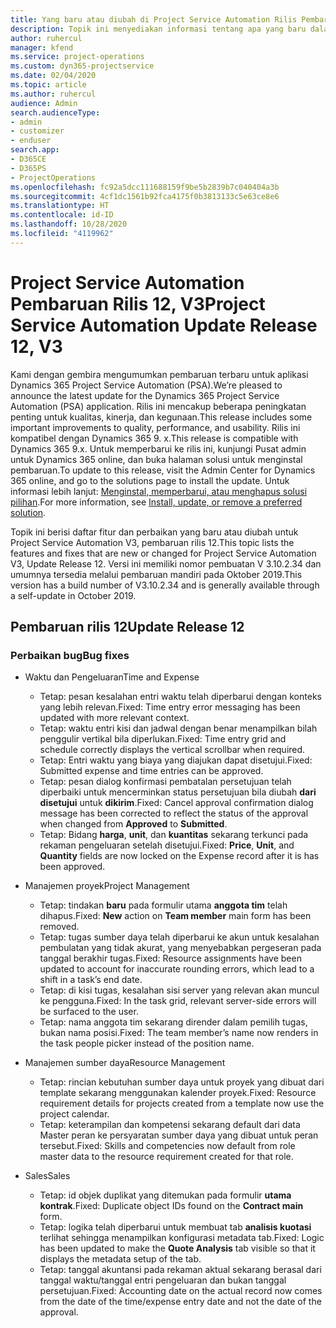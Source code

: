 ```yaml
---
title: Yang baru atau diubah di Project Service Automation Rilis Pembaruan 12, V3
description: Topik ini menyediakan informasi tentang apa yang baru dalam Project Service Automation Rilis Pembaruan 12, V3.
author: ruhercul
manager: kfend
ms.service: project-operations
ms.custom: dyn365-projectservice
ms.date: 02/04/2020
ms.topic: article
ms.author: ruhercul
audience: Admin
search.audienceType:
- admin
- customizer
- enduser
search.app:
- D365CE
- D365PS
- ProjectOperations
ms.openlocfilehash: fc92a5dcc111688159f9be5b2839b7c040404a3b
ms.sourcegitcommit: 4cf1dc1561b92fca4175f0b3813133c5e63ce8e6
ms.translationtype: HT
ms.contentlocale: id-ID
ms.lasthandoff: 10/28/2020
ms.locfileid: "4119962"
---
```

# <a name="project-service-automation-update-release-12-v3"></a><span data-ttu-id="cc3e1-103">Project Service Automation Pembaruan Rilis 12, V3</span><span class="sxs-lookup"><span data-stu-id="cc3e1-103">Project Service Automation Update Release 12, V3</span></span>
<span data-ttu-id="cc3e1-104">Kami dengan gembira mengumumkan pembaruan terbaru untuk aplikasi Dynamics 365 Project Service Automation (PSA).</span><span class="sxs-lookup"><span data-stu-id="cc3e1-104">We’re pleased to announce the latest update for the Dynamics 365 Project Service Automation (PSA) application.</span></span> <span data-ttu-id="cc3e1-105">Rilis ini mencakup beberapa peningkatan penting untuk kualitas, kinerja, dan kegunaan.</span><span class="sxs-lookup"><span data-stu-id="cc3e1-105">This release includes some important improvements to quality, performance, and usability.</span></span> <span data-ttu-id="cc3e1-106">Rilis ini kompatibel dengan Dynamics 365 9. x.</span><span class="sxs-lookup"><span data-stu-id="cc3e1-106">This release is compatible with Dynamics 365 9.x.</span></span> <span data-ttu-id="cc3e1-107">Untuk memperbarui ke rilis ini, kunjungi Pusat admin untuk Dynamics 365 online, dan buka halaman solusi untuk menginstal pembaruan.</span><span class="sxs-lookup"><span data-stu-id="cc3e1-107">To update to this release, visit the Admin Center for Dynamics 365 online, and go to the solutions page to install the update.</span></span> <span data-ttu-id="cc3e1-108">Untuk informasi lebih lanjut: [Menginstal, memperbarui, atau menghapus solusi pilihan](https://docs.microsoft.com/power-platform/admin/install-remove-preferred-solution).</span><span class="sxs-lookup"><span data-stu-id="cc3e1-108">For more information, see [Install, update, or remove a preferred solution](https://docs.microsoft.com/power-platform/admin/install-remove-preferred-solution).</span></span>

<span data-ttu-id="cc3e1-109">Topik ini berisi daftar fitur dan perbaikan yang baru atau diubah untuk Project Service Automation V3, pembaruan rilis 12.</span><span class="sxs-lookup"><span data-stu-id="cc3e1-109">This topic lists the features and fixes that are new or changed for Project Service Automation V3, Update Release 12.</span></span> <span data-ttu-id="cc3e1-110">Versi ini memiliki nomor pembuatan V 3.10.2.34 dan umumnya tersedia melalui pembaruan mandiri pada Oktober 2019.</span><span class="sxs-lookup"><span data-stu-id="cc3e1-110">This version has a build number of V3.10.2.34 and is generally available through a self-update in October 2019.</span></span>

## <a name="update-release-12"></a><span data-ttu-id="cc3e1-111">Pembaruan rilis 12</span><span class="sxs-lookup"><span data-stu-id="cc3e1-111">Update Release 12</span></span>

### <a name="bug-fixes"></a><span data-ttu-id="cc3e1-112">Perbaikan bug</span><span class="sxs-lookup"><span data-stu-id="cc3e1-112">Bug fixes</span></span>

- <span data-ttu-id="cc3e1-113">Waktu dan Pengeluaran</span><span class="sxs-lookup"><span data-stu-id="cc3e1-113">Time and Expense</span></span>

    - <span data-ttu-id="cc3e1-114">Tetap: pesan kesalahan entri waktu telah diperbarui dengan konteks yang lebih relevan.</span><span class="sxs-lookup"><span data-stu-id="cc3e1-114">Fixed: Time entry error messaging has been updated with more relevant context.</span></span>
    - <span data-ttu-id="cc3e1-115">Tetap: waktu entri kisi dan jadwal dengan benar menampilkan bilah penggulir vertikal bila diperlukan.</span><span class="sxs-lookup"><span data-stu-id="cc3e1-115">Fixed: Time entry grid and schedule correctly displays the vertical scrollbar when required.</span></span>
    - <span data-ttu-id="cc3e1-116">Tetap: Entri waktu yang biaya yang diajukan dapat disetujui.</span><span class="sxs-lookup"><span data-stu-id="cc3e1-116">Fixed: Submitted expense and time entries can be approved.</span></span>
    - <span data-ttu-id="cc3e1-117">Tetap: pesan dialog konfirmasi pembatalan persetujuan telah diperbaiki untuk mencerminkan status persetujuan bila diubah **dari disetujui** untuk **dikirim**.</span><span class="sxs-lookup"><span data-stu-id="cc3e1-117">Fixed: Cancel approval confirmation dialog message has been corrected to reflect the status of the approval when changed from **Approved** to **Submitted**.</span></span>
    - <span data-ttu-id="cc3e1-118">Tetap: Bidang **harga**, **unit**, dan **kuantitas** sekarang terkunci pada rekaman pengeluaran setelah disetujui.</span><span class="sxs-lookup"><span data-stu-id="cc3e1-118">Fixed: **Price**, **Unit**, and **Quantity** fields are now locked on the Expense record after it is has been approved.</span></span>

- <span data-ttu-id="cc3e1-119">Manajemen proyek</span><span class="sxs-lookup"><span data-stu-id="cc3e1-119">Project Management</span></span>

    - <span data-ttu-id="cc3e1-120">Tetap: tindakan **baru** pada formulir utama **anggota tim** telah dihapus.</span><span class="sxs-lookup"><span data-stu-id="cc3e1-120">Fixed: **New** action on **Team member** main form has been removed.</span></span>
    - <span data-ttu-id="cc3e1-121">Tetap: tugas sumber daya telah diperbarui ke akun untuk kesalahan pembulatan yang tidak akurat, yang menyebabkan pergeseran pada tanggal berakhir tugas.</span><span class="sxs-lookup"><span data-stu-id="cc3e1-121">Fixed: Resource assignments have been updated to account for inaccurate rounding errors, which lead to a shift in a task’s end date.</span></span>
    - <span data-ttu-id="cc3e1-122">Tetap: di kisi tugas, kesalahan sisi server yang relevan akan muncul ke pengguna.</span><span class="sxs-lookup"><span data-stu-id="cc3e1-122">Fixed: In the task grid, relevant server-side errors will be surfaced to the user.</span></span>
    - <span data-ttu-id="cc3e1-123">Tetap: nama anggota tim sekarang dirender dalam pemilih tugas, bukan nama posisi.</span><span class="sxs-lookup"><span data-stu-id="cc3e1-123">Fixed: The team member’s name now renders in the task people picker instead of the position name.</span></span>

- <span data-ttu-id="cc3e1-124">Manajemen sumber daya</span><span class="sxs-lookup"><span data-stu-id="cc3e1-124">Resource Management</span></span>

    - <span data-ttu-id="cc3e1-125">Tetap: rincian kebutuhan sumber daya untuk proyek yang dibuat dari template sekarang menggunakan kalender proyek.</span><span class="sxs-lookup"><span data-stu-id="cc3e1-125">Fixed: Resource requirement details for projects created from a template now use the project calendar.</span></span>
    - <span data-ttu-id="cc3e1-126">Tetap: keterampilan dan kompetensi sekarang default dari data Master peran ke persyaratan sumber daya yang dibuat untuk peran tersebut.</span><span class="sxs-lookup"><span data-stu-id="cc3e1-126">Fixed: Skills and competencies now default from role master data to the resource requirement created for that role.</span></span>

- <span data-ttu-id="cc3e1-127">Sales</span><span class="sxs-lookup"><span data-stu-id="cc3e1-127">Sales</span></span>

    - <span data-ttu-id="cc3e1-128">Tetap: id objek duplikat yang ditemukan pada formulir **utama kontrak**.</span><span class="sxs-lookup"><span data-stu-id="cc3e1-128">Fixed: Duplicate object IDs found on the **Contract main** form.</span></span>
    - <span data-ttu-id="cc3e1-129">Tetap: logika telah diperbarui untuk membuat tab **analisis kuotasi** terlihat sehingga menampilkan konfigurasi metadata tab.</span><span class="sxs-lookup"><span data-stu-id="cc3e1-129">Fixed: Logic has been updated to make the **Quote Analysis** tab visible so that it displays the metadata setup of the tab.</span></span>
    - <span data-ttu-id="cc3e1-130">Tetap: tanggal akuntansi pada rekaman aktual sekarang berasal dari tanggal waktu/tanggal entri pengeluaran dan bukan tanggal persetujuan.</span><span class="sxs-lookup"><span data-stu-id="cc3e1-130">Fixed: Accounting date on the actual record now comes from the date of the time/expense entry date and not the date of the approval.</span></span>
